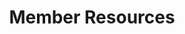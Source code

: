 ---
title: "Member Resources"
featured_image: "/v1558997104/team-all-in/beach-sunset-waves.jpg"
type: "video-gallery"
videos:
- title: "Overview of the DreamTrips Membership"
  description: ""
  url: "https://vimeo.com/321149475"
- title: "Video #1 - How Do I Log On To My Website"
  description: ""
  url: "https://vimeo.com/338745206"
- title: "Video #2 - How Do I Book A DreamTrip"
  description: 
  url: "https://vimeo.com/338745725"
- title: "Video #3 - DreamTrips Rewards"
  description:
  url: "https://vimeo.com/338746135"
- title: "Video #4 - Anytimes Escape"
  description: 
  url: "https://vimeo.com/338801592"
- title: "Video #5 - Rovia Booking Engine"
  description:
  url: "https://vimeo.com/338907898"
- title: "Video #6 - Online Shopping Mall"
  description: 
  url: https://vimeo.com/338802418
- title: "Video #7 - Dining and Entertainment Discounts"
  description: 
  url: "https://vimeo.com/338746470"
- title: "Video #8 - Concierge"
  description: 
  url: "https://vimeo.com/338801997"
- title: "Video #9 - Travel Advisor"
  description: 
  url: "https://vimeo.com/338802521"
- title: "Video #10 - DreamTrips App & DTL"
  description:
  url: "https://vimeo.com/338802631"
- title: "Video #11 - Important Phone Numbers"
  description: 
  url: "https://vimeo.com/338747914"
- title: "Video #12 - Update Personal Information"
  description:
  url: "https://vimeo.com/338748039"
---
